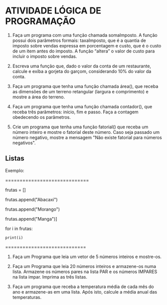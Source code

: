# ATIVIDADE LÓGICA DE PROGRAMAÇÃO

1. Faça um programa com uma função chamada somaImposto. A função possui dois parâmetros formais: taxaImposto, que é a quantia de imposto sobre vendas expressa em porcentagem e custo, que é o custo de um item antes do imposto. A função “altera” o valor de custo para incluir o imposto sobre vendas. 

2. Escreva uma função que, dado o valor da conta de um restaurante, calcule e exiba a gorjeta do garçom, considerando 10% do valor da conta.

3. Faça um programa que tenha uma função chamada área(), que receba as dimensões de um terreno retangular (largura e comprimento) e mostre a área do terreno.

4. Faça um programa que tenha uma função chamada contador(), que receba três parâmetros: início, fim e passo. Faça a contagem obedecendo os parâmetros.

5. Crie um programa que tenha uma função fatorial() que receba um número inteiro e mostre o fatorial deste número. Caso seja passado um número negativo, mostre a mensagem "Não existe fatorial para números negativos".

## Listas
Exemplo:

=============================

frutas = []

frutas.append("Abacaxi")

frutas.append("Morango")

frutas.append("Manga")]

for i in frutas:
  
    print(i)
  
============================

1. Faça um Programa que leia um vetor de 5 números inteiros e mostre-os.

2. Faça um Programa que leia 20 números inteiros e armazene-os numa lista. Armazene os números pares na lista PAR e os números IMPARES na lista impar. Imprima as três listas.

3. Faça um programa que receba a temperatura média de cada mês do ano e armazene-as em uma lista. Após isto, calcule a média anual das temperaturas.
